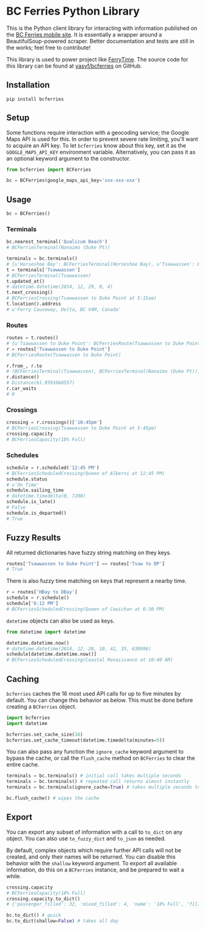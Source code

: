# BC Ferries Python Library

This is the Python client library for interacting with information published on the [BC Ferries mobile site](http://mobile.bcferries.com/). It is essentially a wrapper around a BeautifulSoup-powered scraper. Better documentation and tests are still in the works; feel free to contribute!

This library is used to power project like [FerryTime](https://ferryti.me). The source code for this library can be found at [yasyf/bcferries](https://github.com/yasyf/bcferries) on GitHub.

## Installation

`pip install bcferries`

## Setup

Some functions require interaction with a geocoding service; the Google Maps API is used for this. In order to prevent severe rate limiting, you'll want to acquire an API key. To let `bcferries` know about this key, set it as the `GOOGLE_MAPS_API_KEY` environment variable. Alternatively, you can pass it as an optional keyword argument to the constructor.

```python
from bcferries import BCFerries

bc = BCFerries(google_maps_api_key='xxx-xxx-xxx')
```

## Usage

```python
bc = BCFerries()
```

### Terminals

```python
bc.nearest_terminal('Qualicum Beach')
# BCFerriesTerminal(Nanaimo (Duke Pt))

terminals = bc.terminals()
# {u'Horseshoe Bay': BCFerriesTerminal(Horseshoe Bay), u'Tsawwassen': BCFerriesTerminal(Tsawwassen)}
t = terminals['Tsawwassen']
# BCFerriesTerminal(Tsawwassen)
t.updated_at()
# datetime.datetime(2014, 12, 29, 0, 4)
t.next_crossing()
# BCFerriesCrossing(Tsawwassen to Duke Point at 5:15am)
t.location().address
# u'Ferry Causeway, Delta, BC V4M, Canada'
```

### Routes

```python
routes = t.routes()
# {u'Tsawwassen to Duke Point': BCFerriesRoute(Tsawwassen to Duke Point)}
r = routes['Tsawwassen to Duke Point']
# BCFerriesRoute(Tsawwassen to Duke Point)

r.from_, r.to
# (BCFerriesTerminal(Tsawwassen), BCFerriesTerminal(Nanaimo (Duke Pt)))
r.distance()
# Distance(61.9591068557)
r.car_waits
# 0
```

### Crossings

```python
crossing = r.crossings()['10:45pm']
# BCFerriesCrossing(Tsawwassen to Duke Point at 5:45pm)
crossing.capacity
# BCFerriesCapacity(18% Full)
```

### Schedules

```python
schedule = r.scheduled('12:45 PM')
# BCFerriesScheduledCrossing(Queen of Alberni at 12:45 PM)
schedule.status
# u'On Time'
schedule.sailing_time
# datetime.timedelta(0, 7200)
schedule.is_late()
# False
schedule.is_departed()
# True
```

## Fuzzy Results

All returned dictionaries have fuzzy string matching on they keys.

```python
routes['Tsawwassen to Duke Point'] == routes['Tsaw to DP']
# True
```

There is also fuzzy time matching on keys that represent a nearby time.

```python
r = routes['HBay to DBay']
schedule = r.schedule()
schedule['6:12 PM']
# BCFerriesScheduledCrossing(Queen of Cowichan at 6:30 PM)
```

`datetime` objects can also be used as keys.

```python
from datetime import datetime

datetime.datetime.now()
# datetime.datetime(2014, 12, 28, 10, 42, 35, 630996)
schedule[datetime.datetime.now()]
# BCFerriesScheduledCrossing(Coastal Renaissance at 10:40 AM)
```

## Caching

`bcferries` caches the 16 most used API calls for up to five minutes by default. You can change this behavior as below. This must be done before creating a `BCFerries` object.

```python
import bcferries
import datetime

bcferries.set_cache_size(16)
bcferries.set_cache_timeout(datetime.timedelta(minutes=5))
```

You can also pass any function the `ignore_cache` keyword argument to bypass the cache, or call the `flush_cache` method on `BCFerries` to clear the entire cache.

```python
terminals = bc.terminals() # initial call takes multiple seconds
terminals = bc.terminals() # repeated call returns almost instantly
terminals = bc.terminals(ignore_cache=True) # takes multiple seconds to return

bc.flush_cache() # wipes the cache
```

## Export

You can export any subset of information with a call to `to_dict` on any object. You can also use `to_fuzzy_dict` and `to_json` as needed.

By default, complex objects which require further API calls will not be created, and only their names will be returned. You can disable this behavior with the `shallow` keyword argument. To export all available information, do this on a `BCFerries` instance, and be prepared to wait a while.

```python
crossing.capacity
# BCFerriesCapacity(18% Full)
crossing.capacity.to_dict()
# {'passenger_filled': 32, 'mixed_filled': 4, 'name': '18% Full', 'filled': 18}

bc.to_dict() # quick
bc.to_dict(shallow=False) # takes all day
```
